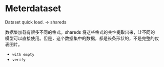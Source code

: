 # Meterdataset

Dataset quick load. -> shareds

数据集加载有很多不同的格式。shareds 将这些格式的共性提取出来，让不同的模型可以直接使用。但是，这个数据集中的数据，都是长条形状的，不是完整的仪表图片。

- `with empty`
- `verify`

